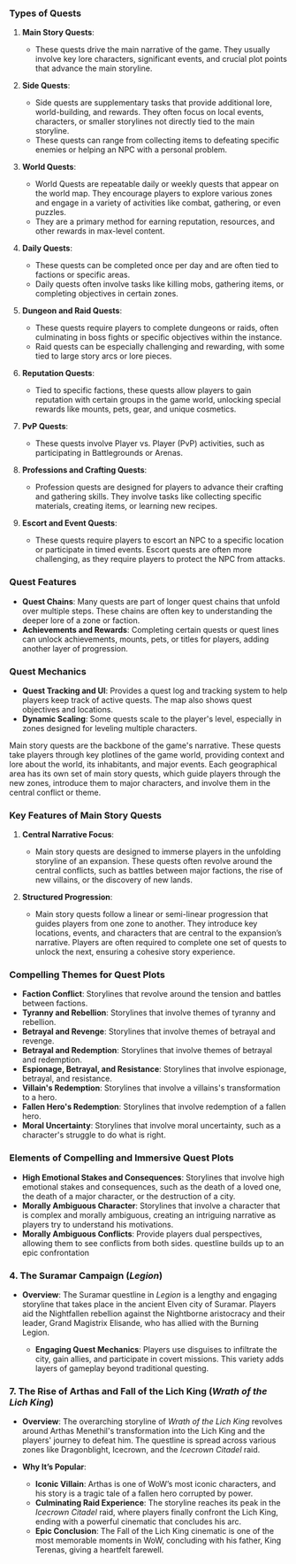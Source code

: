 ### Types of Quests

1. **Main Story Quests**:
   - These quests drive the main narrative of the game. They usually involve key lore characters, significant events, and crucial plot points that advance the main storyline.

2. **Side Quests**:
   - Side quests are supplementary tasks that provide additional lore, world-building, and rewards. They often focus on local events, characters, or smaller storylines not directly tied to the main storyline.
   - These quests can range from collecting items to defeating specific enemies or helping an NPC with a personal problem.

3. **World Quests**:
   - World Quests are repeatable daily or weekly quests that appear on the world map. They encourage players to explore various zones and engage in a variety of activities like combat, gathering, or even puzzles.
   - They are a primary method for earning reputation, resources, and other rewards in max-level content.

4. **Daily Quests**:
   - These quests can be completed once per day and are often tied to factions or specific areas.
   - Daily quests often involve tasks like killing mobs, gathering items, or completing objectives in certain zones.

5. **Dungeon and Raid Quests**:
   - These quests require players to complete dungeons or raids, often culminating in boss fights or specific objectives within the instance.
   - Raid quests can be especially challenging and rewarding, with some tied to large story arcs or lore pieces.

6. **Reputation Quests**:
   - Tied to specific factions, these quests allow players to gain reputation with certain groups in the game world, unlocking special rewards like mounts, pets, gear, and unique cosmetics.

7. **PvP Quests**:
   - These quests involve Player vs. Player (PvP) activities, such as participating in Battlegrounds or  Arenas.

8. **Professions and Crafting Quests**:
   - Profession quests are designed for players to advance their crafting and gathering skills. They involve tasks like collecting specific materials, creating items, or learning new recipes.

9. **Escort and Event Quests**:
    - These quests require players to escort an NPC to a specific location or participate in timed events. Escort quests are often more challenging, as they require players to protect the NPC from attacks.

### Quest Features

- **Quest Chains**: Many quests are part of longer quest chains that unfold over multiple steps. These chains are often key to understanding the deeper lore of a zone or faction.
- **Achievements and Rewards**: Completing certain quests or quest lines can unlock achievements, mounts, pets, or titles for players, adding another layer of progression.

### Quest Mechanics

- **Quest Tracking and UI**: Provides a quest log and tracking system to help players keep track of active quests. The map also shows quest objectives and locations.
- **Dynamic Scaling**: Some quests scale to the player's level, especially in zones designed for leveling multiple characters.

Main story quests are the backbone of the game's narrative. These quests take players through key plotlines of the game world, providing context and lore about the world, its inhabitants, and major events. Each geographical area has its own set of main story quests, which guide players through the new zones, introduce them to major characters, and involve them in the central conflict or theme.

### Key Features of Main Story Quests

1. **Central Narrative Focus**:
   - Main story quests are designed to immerse players in the unfolding storyline of an expansion. These quests often revolve around the central conflicts, such as battles between major factions, the rise of new villains, or the discovery of new lands.

2. **Structured Progression**:
   - Main story quests follow a linear or semi-linear progression that guides players from one zone to another. They introduce key locations, events, and characters that are central to the expansion’s narrative. Players are often required to complete one set of quests to unlock the next, ensuring a cohesive story experience.

### Compelling Themes for Quest Plots

  - **Faction Conflict**: Storylines that revolve around the tension and battles between factions.
  - **Tyranny and Rebellion**: Storylines that involve themes of tyranny and rebellion.
  - **Betrayal and Revenge**: Storylines that involve themes of betrayal and revenge.
  - **Betrayal and Redemption**: Storylines that involve themes of betrayal and redemption.
  - **Espionage, Betrayal, and Resistance**: Storylines that involve espionage, betrayal, and resistance.
  - **Villain's Redemption**: Storylines that involve a villains's transformation to a hero.
  - **Fallen Hero's Redemption**: Storylines that involve redemption of a fallen hero.
  - **Moral Uncertainty**: Storylines that involve moral uncertainty, such as a character's struggle to do what is right.

### Elements of Compelling and Immersive Quest Plots

  - **High Emotional Stakes and Consequences**: Storylines that involve high emotional stakes and consequences, such as the death of a loved one, the death of a major character, or the destruction of a city.
  - **Morally Ambiguous Character**: Storylines that involve a character that is complex and morally ambiguous, creating an intriguing narrative as players try to understand his motivations.
  - **Morally Ambiguous Conflicts**: Provide players dual perspectives, allowing them to see conflicts from both sides.
  questline builds up to an epic confrontation

### 4. **The Suramar Campaign** (*Legion*)

- **Overview**: The Suramar questline in *Legion* is a lengthy and engaging storyline that takes place in the ancient Elven city of Suramar. Players aid the Nightfallen rebellion against the Nightborne aristocracy and their leader, Grand Magistrix Elisande, who has allied with the Burning Legion.


  - **Engaging Quest Mechanics**: Players use disguises to infiltrate the city, gain allies, and participate in covert missions. This variety adds layers of gameplay beyond traditional questing.




### 7. **The Rise of Arthas and Fall of the Lich King** (*Wrath of the Lich King*)

- **Overview**: The overarching storyline of *Wrath of the Lich King* revolves around Arthas Menethil's transformation into the Lich King and the players' journey to defeat him. The questline is spread across various zones like Dragonblight, Icecrown, and the *Icecrown Citadel* raid.

- **Why It’s Popular**:
  - **Iconic Villain**: Arthas is one of WoW’s most iconic characters, and his story is a tragic tale of a fallen hero corrupted by power.
  - **Culminating Raid Experience**: The storyline reaches its peak in the *Icecrown Citadel* raid, where players finally confront the Lich King, ending with a powerful cinematic that concludes his arc.
  - **Epic Conclusion**: The Fall of the Lich King cinematic is one of the most memorable moments in WoW, concluding with his father, King Terenas, giving a heartfelt farewell.


